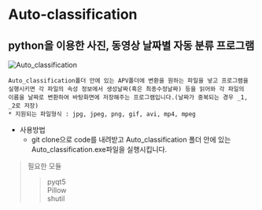 # Auto-classification

## python을 이용한 사진, 동영상 날짜별 자동 분류 프로그램
![Auto_classification](https://user-images.githubusercontent.com/63433646/110236478-665be180-7f79-11eb-9925-316ce621453a.png)

	Auto_classification폴더 안에 있는 APV폴더에 변환을 원하는 파일을 넣고 프로그램을
	실행시키면 각 파일의 속성 정보에서 생성날짜(혹은 최종수정날짜) 등을 읽어와 각 파일의
	이름을 날짜로 변환하여 바탕화면에 저장해주는 프로그램입니다.(날짜가 중복되는 경우 _1, _2로 저장)
	* 지원되는 파일형식 : jpg, jpeg, png, gif, avi, mp4, mpeg

* 사용방법
	* git clone으로 code를 내려받고 Auto_classification 폴더 안에 있는 Auto_classification.exe파일을 실행시킵니다.

> 필요한 모듈
>> pyqt5   
>> Pillow   
>> shutil   